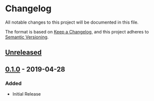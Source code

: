 # Changelog
All notable changes to this project will be documented in this file.

The format is based on [Keep a Changelog](https://keepachangelog.com/en/1.0.0/),
and this project adheres to [Semantic Versioning](https://semver.org/spec/v2.0.0.html).

## [Unreleased]

## [0.1.0] - 2019-04-28
### Added
 - Initial Release

[Unreleased]: https://gitlab.com/hmajid2301/gatsby-goatcounter-analytics-reporter/-/compare/release%2F0.1.0...master
[0.1.0]: https://gitlab.com/hmajid2301/gatsby-goatcounter-analytics-reporter/-/tags/release%2F0.1.0